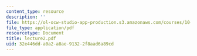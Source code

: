```yaml
---
content_type: resource
description: ''
file: https://ol-ocw-studio-app-production.s3.amazonaws.com/courses/10-492-2-integrated-chemical-engineering-topics-i-introduction-to-biocatalysis-fall-2004/32e446dda0a2a8ae91322f8aad6a89cd_lecture2.pdf
file_type: application/pdf
resourcetype: Document
title: lecture2.pdf
uid: 32e446dd-a0a2-a8ae-9132-2f8aad6a89cd
---
```


